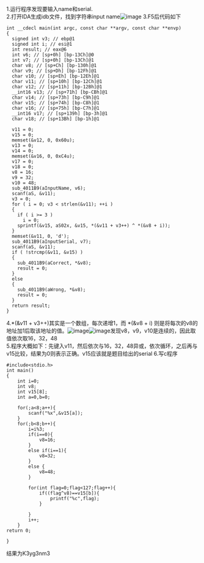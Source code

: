 1.运行程序发现要输入name和serial.  
2.打开IDA生成idb文件，找到字符串input name![image](F:\piccture\001.png)
3.F5后代码如下
```
int __cdecl main(int argc, const char **argv, const char **envp)
{
  signed int v3; // ebp@1
  signed int i; // esi@1
  int result; // eax@6
  int v6; // [sp+0h] [bp-13Ch]@0
  int v7; // [sp+0h] [bp-13Ch]@1
  char v8; // [sp+Ch] [bp-130h]@1
  char v9; // [sp+Dh] [bp-12Fh]@1
  char v10; // [sp+Eh] [bp-12Eh]@1
  char v11; // [sp+10h] [bp-12Ch]@1
  char v12; // [sp+11h] [bp-12Bh]@1
  __int16 v13; // [sp+71h] [bp-CBh]@1
  char v14; // [sp+73h] [bp-C9h]@1
  char v15; // [sp+74h] [bp-C8h]@1
  char v16; // [sp+75h] [bp-C7h]@1
  __int16 v17; // [sp+139h] [bp-3h]@1
  char v18; // [sp+13Bh] [bp-1h]@1

  v11 = 0;
  v15 = 0;
  memset(&v12, 0, 0x60u);
  v13 = 0;
  v14 = 0;
  memset(&v16, 0, 0xC4u);
  v17 = 0;
  v18 = 0;
  v8 = 16;
  v9 = 32;
  v10 = 48;
  sub_4011B9(aInputName, v6);
  scanf(aS, &v11);
  v3 = 0;
  for ( i = 0; v3 < strlen(&v11); ++i )
  {
    if ( i >= 3 )
      i = 0;
    sprintf(&v15, aS02x, &v15, *(&v11 + v3++) ^ *(&v8 + i));
  }
  memset(&v11, 0, 'd');
  sub_4011B9(aInputSerial, v7);
  scanf(aS, &v11);
  if ( !strcmp(&v11, &v15) )
  {
    sub_4011B9(aCorrect, *&v8);
    result = 0;
  }
  else
  {
    sub_4011B9(aWrong, *&v8);
    result = 0;
  }
  return result;
}
```
4.*(&v11 + v3++)其实是一个数组，每次递增1，而 *(&v8 + i) 则是将每次的v8的地址加1后取该地址的值。![image](F:\piccture\002.png)![image](F:\piccture\003.png)发现v8，v9，v10是连续的，因此取值依次取16，32，48  
5.程序大概如下：先键入v11，然后依次与16，32，48异或，依次循环，之后再与v15比较，结果为0则表示正确。v15应该就是题目给出的serial
6.写c程序
```
#include<stdio.h>
int main()
{
	int i=0;
	int v8;
	int v15[8];
	int a=0,b=0;
	
	for(;a<8;a++){
		scanf("%x",&v15[a]);
	}
	for(;b<8;b++){
		i=i%3;
		if(i==0){
			v8=16;
		}
		else if(i==1){
			v8=32;
		}
		else {
			v8=48;
		}

		for(int flag=0;flag<127;flag++){
			if((flag^v8)==v15[b]){
				printf("%c",flag);
			}
		
		}
		i++;
	}
return 0;

}
```
结果为K3yg3nm3